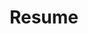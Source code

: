 ---
# Feel free to add content and custom Front Matter to this file.
# To modify the layout, see https://jekyllrb.com/docs/themes/#overriding-theme-defaults
layout: resume
title: Resume
permalink: /resume/
---
